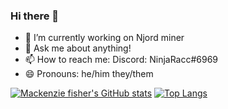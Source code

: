 ### Hi there 👋




- 🔭 I’m currently working on Njord miner
- 💬 Ask me about anything!
- 📫 How to reach me: Discord: NinjaRacc#6969
- 😄 Pronouns: he/him they/them





[![Mackenzie fisher's GitHub stats](https://github-readme-stats.vercel.app/api?username=Mackenzie-fisher&show_icons=true&theme=tokyonight)](https://github.com/anuraghazra/github-readme-stats)
[![Top Langs](https://github-readme-stats.vercel.app/api/top-langs/?username=Mackenzie-fisher&theme=tokyonight)](https://github.com/anuraghazra/github-readme-stats)
